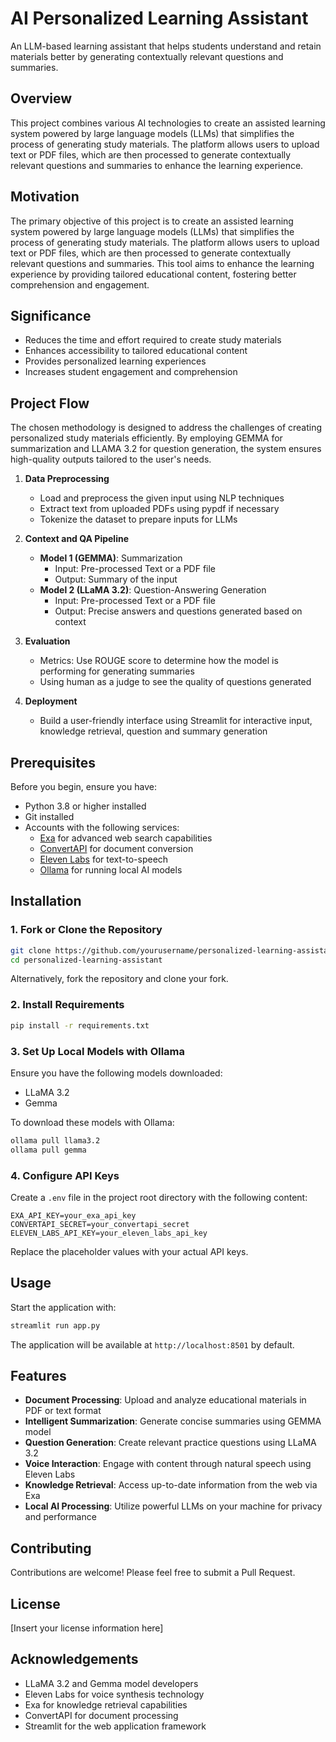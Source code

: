 # AI Personalized Learning Assistant

An LLM-based learning assistant that helps students understand and retain materials better by generating contextually relevant questions and summaries.

## Overview

This project combines various AI technologies to create an assisted learning system powered by large language models (LLMs) that simplifies the process of generating study materials. The platform allows users to upload text or PDF files, which are then processed to generate contextually relevant questions and summaries to enhance the learning experience.

## Motivation

The primary objective of this project is to create an assisted learning system powered by large language models (LLMs) that simplifies the process of generating study materials. The platform allows users to upload text or PDF files, which are then processed to generate contextually relevant questions and summaries. This tool aims to enhance the learning experience by providing tailored educational content, fostering better comprehension and engagement.

## Significance

* Reduces the time and effort required to create study materials
* Enhances accessibility to tailored educational content
* Provides personalized learning experiences
* Increases student engagement and comprehension

## Project Flow

The chosen methodology is designed to address the challenges of creating personalized study materials efficiently. By employing GEMMA for summarization and LLAMA 3.2 for question generation, the system ensures high-quality outputs tailored to the user's needs.

1. **Data Preprocessing**
   * Load and preprocess the given input using NLP techniques
   * Extract text from uploaded PDFs using pypdf if necessary
   * Tokenize the dataset to prepare inputs for LLMs

2. **Context and QA Pipeline**
   * **Model 1 (GEMMA)**: Summarization
     * Input: Pre-processed Text or a PDF file
     * Output: Summary of the input
   * **Model 2 (LLaMA 3.2)**: Question-Answering Generation
     * Input: Pre-processed Text or a PDF file
     * Output: Precise answers and questions generated based on context

3. **Evaluation**
   * Metrics: Use ROUGE score to determine how the model is performing for generating summaries
   * Using human as a judge to see the quality of questions generated

4. **Deployment**
   * Build a user-friendly interface using Streamlit for interactive input, knowledge retrieval, question and summary generation

## Prerequisites

Before you begin, ensure you have:
- Python 3.8 or higher installed
- Git installed
- Accounts with the following services:
  - [Exa](https://exa.ai/) for advanced web search capabilities
  - [ConvertAPI](https://www.convertapi.com/) for document conversion
  - [Eleven Labs](https://elevenlabs.io/) for text-to-speech
  - [Ollama](https://ollama.ai/) for running local AI models

## Installation

### 1. Fork or Clone the Repository

```bash
git clone https://github.com/yourusername/personalized-learning-assistant.git
cd personalized-learning-assistant
```

Alternatively, fork the repository and clone your fork.

### 2. Install Requirements

```bash
pip install -r requirements.txt
```

### 3. Set Up Local Models with Ollama

Ensure you have the following models downloaded:
- LLaMA 3.2
- Gemma

To download these models with Ollama:

```bash
ollama pull llama3.2
ollama pull gemma
```

### 4. Configure API Keys

Create a `.env` file in the project root directory with the following content:

```
EXA_API_KEY=your_exa_api_key
CONVERTAPI_SECRET=your_convertapi_secret
ELEVEN_LABS_API_KEY=your_eleven_labs_api_key
```

Replace the placeholder values with your actual API keys.

## Usage

Start the application with:

```bash
streamlit run app.py
```

The application will be available at `http://localhost:8501` by default.

## Features

- **Document Processing**: Upload and analyze educational materials in PDF or text format
- **Intelligent Summarization**: Generate concise summaries using GEMMA model
- **Question Generation**: Create relevant practice questions using LLaMA 3.2
- **Voice Interaction**: Engage with content through natural speech using Eleven Labs
- **Knowledge Retrieval**: Access up-to-date information from the web via Exa
- **Local AI Processing**: Utilize powerful LLMs on your machine for privacy and performance

## Contributing

Contributions are welcome! Please feel free to submit a Pull Request.

## License

[Insert your license information here]

## Acknowledgements

- LLaMA 3.2 and Gemma model developers
- Eleven Labs for voice synthesis technology
- Exa for knowledge retrieval capabilities
- ConvertAPI for document processing
- Streamlit for the web application framework
